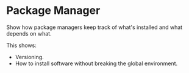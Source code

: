 # Package Manager

Show how package managers keep track of what's installed and what depends on what.

This shows:

-   Versioning.
-   How to install software without breaking the global environment.
